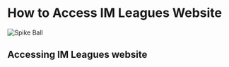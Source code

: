 # How to Access IM Leagues Website
![Spike Ball](https://assets.change.org/photos/8/si/sd/IUSiSDqDdVXDOOr-1600x900-noPad.jpg)
## Accessing IM Leagues website
